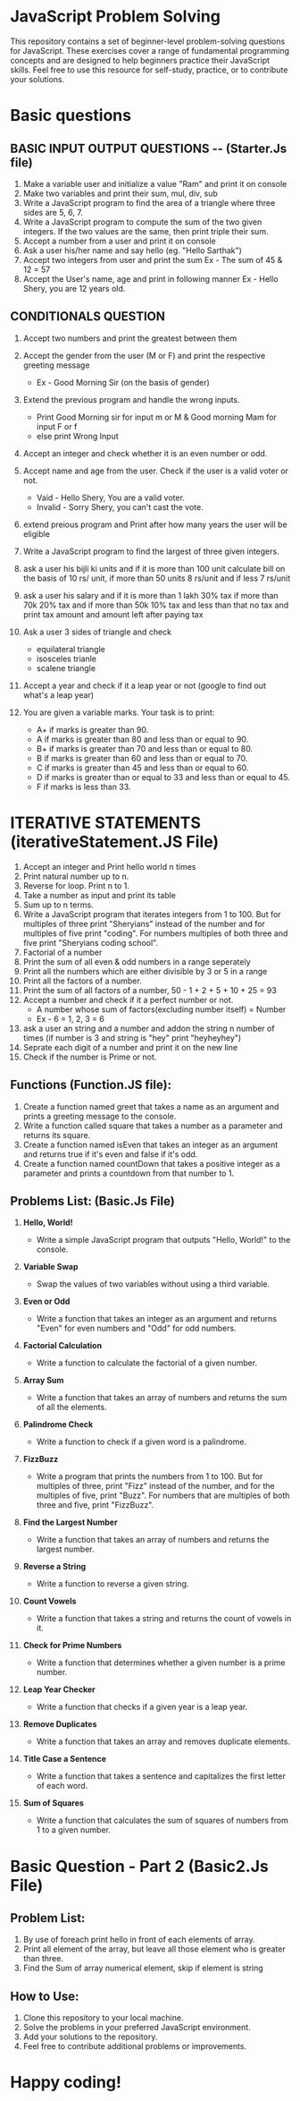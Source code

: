 # JavaScript Problem Solving

This repository contains a set of beginner-level problem-solving questions for JavaScript. These exercises cover a range of fundamental programming concepts and are designed to help beginners practice their JavaScript skills. Feel free to use this resource for self-study, practice, or to contribute your solutions.

# Basic questions 

## BASIC INPUT OUTPUT QUESTIONS -- (Starter.Js file)

1) Make a variable user and initialize a value "Ram" and print it on console
2) Make two variables and print their sum, mul, div, sub
3) Write a JavaScript program to find the area of a triangle where three sides are 5, 6, 7. 
4) Write a JavaScript program to compute the sum of the two given integers. If the two values are the same, then print triple their sum.
5) Accept a number from a user and print it on console
6) Ask a user his/her name and say hello (eg. "Hello Sarthak")
7) Accept two integers from user and print the sum
   Ex - The sum of 45 & 12 = 57
8) Accept the User's name, age and print in following manner
   Ex - Hello Shery, you are 12 years old.

## CONDITIONALS QUESTION 

1) Accept two numbers and print the greatest between them
2) Accept the gender from the user (M or F) and print the respective greeting message
      - Ex - Good Morning Sir (on the basis of gender)

 3) Extend the previous program and handle the wrong inputs.
       - Print Good Morning sir for input m or M & Good morning Mam for input F or f 
       - else print Wrong Input
4) Accept an integer and check whether it is an even number or odd.
5) Accept name and age from the user. Check if the user is a valid voter or not.
    - Vaid - Hello Shery, You are a valid voter.
    - Invalid - Sorry Shery, you can't cast the vote.
6) extend preious program and Print after how many years the user will be eligible
7) Write a JavaScript program to find the largest of three given integers.
8) ask a user his bijli ki units and if it is more than 100 unit calculate bill on the basis of 10 rs/ unit, if more than 50 units 8 rs/unit and if less 7 rs/unit
9) ask a user his salary and if it is more than 1 lakh 30% tax if more than 70k 20% tax and if more than 50k 10% tax and less than that no tax and print tax amount and amount left after paying tax
10) Ask a user 3 sides of triangle and check
 	  - equilateral triangle
     - isosceles trianle
     - scalene triangle
11) Accept a year and check if it a leap year or not (google to find out what's a leap year)
12) You are given a variable marks. Your task is to print:
      - A+ if marks is greater than 90.
 	   - A if marks is greater than 80 and less than or equal to 90.
 	   - B+ if marks is greater than 70 and less than or equal to 80.
 	   - B if marks is greater than 60 and less than or equal to 70.
 	   - C if marks is greater than 45 and less than or equal to 60.
 	   - D if marks is greater than or equal to 33 and less than or equal to 45.
 	   - F if marks is less than 33.
   
# ITERATIVE STATEMENTS (iterativeStatement.JS File)
1) Accept an integer and Print hello world n times
2) Print natural number up to n.
3) Reverse for loop. Print n to 1.
4) Take a number as input and print its table
5) Sum up to n terms.
6) Write a JavaScript program that iterates integers from 1 to 100. But for multiples of three print "Sheryians" instead of the number and for multiples of five print "coding". For numbers multiples of both three and five print "Sheryians coding school".
6) Factorial of a number
8) Print the sum of all even & odd numbers in a range seperately
9) Print all the numbers which are either divisible by 3 or 5 in a range 
10) Print all the factors of a number.
11) Print the sum of all factors of a number, 50 - 1 + 2 + 5 + 10 + 25 = 93
12)  Accept a number and check if it a perfect number or not.
     - A number whose sum of factors(excluding number itself)  = Number 
     - Ex -  6 = 1, 2, 3 = 6
13) ask a user an string and a number and addon the string n number of times (if number is 3 and string is "hey" print "heyheyhey")
14) Seprate each digit of a number and print it on the new line
15) Check if the number is Prime or not.

## Functions (Function.JS file):

1) Create a function named greet that takes a name as an argument and prints a greeting message to the console.
2)  Write a function called square that takes a number as a parameter and returns its square.
3) Create a function named isEven that takes an integer as an argument and returns true if it's even and false if it's odd.
4) Create a function named countDown that takes a positive integer as a parameter and prints a countdown from that number to 1.

## Problems List: (Basic.Js File)

1. **Hello, World!**
   - Write a simple JavaScript program that outputs "Hello, World!" to the console.

2. **Variable Swap**
   - Swap the values of two variables without using a third variable.

3. **Even or Odd**
   - Write a function that takes an integer as an argument and returns "Even" for even numbers and "Odd" for odd numbers.

4. **Factorial Calculation**
   - Write a function to calculate the factorial of a given number.

5. **Array Sum**
   - Write a function that takes an array of numbers and returns the sum of all the elements.

6. **Palindrome Check**
   - Write a function to check if a given word is a palindrome.

7. **FizzBuzz**
   - Write a program that prints the numbers from 1 to 100. But for multiples of three, print "Fizz" instead of the number, and for the multiples of five, print "Buzz". For numbers that are multiples of both three and five, print "FizzBuzz".

8. **Find the Largest Number**
   - Write a function that takes an array of numbers and returns the largest number.

9. **Reverse a String**
   - Write a function to reverse a given string.

10. **Count Vowels**
    - Write a function that takes a string and returns the count of vowels in it.

11. **Check for Prime Numbers**
    - Write a function that determines whether a given number is a prime number.

12. **Leap Year Checker**
    - Write a function that checks if a given year is a leap year.

13. **Remove Duplicates**
    - Write a function that takes an array and removes duplicate elements.

14. **Title Case a Sentence**
    - Write a function that takes a sentence and capitalizes the first letter of each word.

15. **Sum of Squares**
    - Write a function that calculates the sum of squares of numbers from 1 to a given number.
   
# Basic Question - Part 2 (Basic2.Js File)

## Problem List:         

   1. By use of foreach print hello in front of each elements of array.
   2. Print all element of the array, but leave all those element who is greater than three.
   3. Find the Sum of array numerical element, skip if element is string 

## How to Use:

1. Clone this repository to your local machine.
2. Solve the problems in your preferred JavaScript environment.
3. Add your solutions to the repository.
4. Feel free to contribute additional problems or improvements.

# Happy coding!
